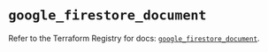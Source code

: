 # `google_firestore_document`

Refer to the Terraform Registry for docs: [`google_firestore_document`](https://registry.terraform.io/providers/hashicorp/google-beta/6.49.0/docs/resources/google_firestore_document).
